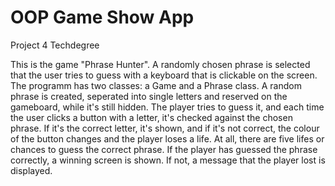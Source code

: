 # OOP Game Show App
 Project 4 Techdegree

This is the game "Phrase Hunter". A randomly chosen phrase is selected that the user tries to guess with a keyboard that is clickable on the screen. The programm has two classes: a Game and a Phrase class.
A random phrase is created, seperated into single letters and reserved on the gameboard, while it's still hidden. The player tries to guess it, and each time the user clicks a button with a letter, it's checked against the chosen phrase. If it's the correct letter, it's shown, and if it's not correct, the colour of the button changes and the player loses a life. At all, there are five lifes or chances to guess the correct phrase. If the player has guessed the phrase correctly, a winning screen is shown. If not, a message that the player lost is displayed.